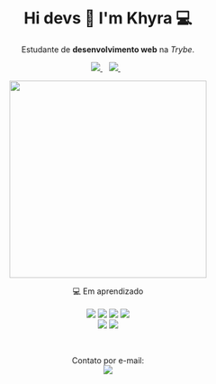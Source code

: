 <h1 align='center'>
  Hi devs 👋 I'm Khyra 💻
</h1>

<p align='center'>
  Estudante de <strong>desenvolvimento web</strong> na <em>Trybe</em>.
</p>



<p align='center'>
  
  <a href="https://www.linkedin.com/in/khyradeoliveira">
    <img src="https://img.shields.io/badge/linkedin-%230077B5.svg?&style=for-the-badge&logo=linkedin&logoColor=white" target="_blank">
  </a>&nbsp;&nbsp;
  <a href="https://instagram.com/khyraoliveira" target="_blank">
    <img src="https://img.shields.io/badge/instagram-%23E4405F.svg?&style=for-the-badge&logo=instagram&logoColor=white" />        
  </a>&nbsp;&nbsp;
  
</p>

<p align='center'>
  <a href="#"><img src="https://github-readme-stats.vercel.app/api?username=khyraoliveira&show_icons=true&theme=tokyonight&include_all_commits=true&count_private=true" width="350"></a>
</p>

<p align='center'>
  💻 Em aprendizado<br/><br/>
  <img src="https://img.shields.io/badge/HTML5-E34F26?style=for-the-badge&logo=html5&logoColor=white" />
  <img src="https://img.shields.io/badge/CSS3-1572B6?style=for-the-badge&logo=css3&logoColor=white" />
  <img src="https://img.shields.io/badge/JavaScript-323330?style=for-the-badge&logo=javascript&logoColor=F7DF1E" />
  <img src="https://img.shields.io/badge/Git-F05032?style=for-the-badge&logo=git&logoColor=white" />
  </br>
  <img src="https://img.shields.io/badge/React-20232A?style=for-the-badge&logo=react&logoColor=61DAFB" />
  <img src="https://img.shields.io/badge/Redux-593D88?style=for-the-badge&logo=redux&logoColor=white" />
</p>

<br>
<p align='center'>
  Contato por e-mail: <a href="mailto:khyrak@gmail.com"><br>
    <img src="https://img.shields.io/badge/Gmail-D14836?style=for-the-badge&logo=gmail&logoColor=white" target="_blank">
</p>
  
<!--
**khyraoliveira/khyraoliveira** is a ✨ _special_ ✨ repository because its `README.md` (this file) appears on your GitHub profile.

Here are some ideas to get you started:

- 🔭 I’m currently working on ...
- 🌱 I’m currently learning ...
- 👯 I’m looking to collaborate on ...
- 🤔 I’m looking for help with ...
- 💬 Ask me about ...
- 📫 How to reach me: ...
- 😄 Pronouns: ...
- ⚡ Fun fact: ...
-->
